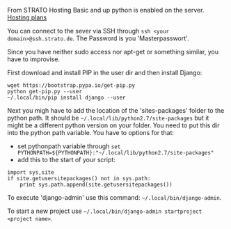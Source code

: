 From STRATO Hosting Basic and up python is enabled on the server. [Hosting plans](https://www.strato.de/hosting/#features)

You can connect to the sever via SSH through `ssh <your domain>@ssh.strato.de`. The Password is you 'Masterpasswort'.

Since you have neither sudo access nor apt-get or something similar, you have to improvise.

First download and install PIP in the user dir and then install Django:

```
wget https://bootstrap.pypa.io/get-pip.py
python get-pip.py --user
~/.local/bin/pip install django --user
```

Next you migh have to add the location of the 'sites-packages' folder to the python path. It should be `~/.local/lib/python2.7/site-packages` but it might be a different python version on your folder. You need to put this dir into the python path variable. You have to options for that:
* set pythonpath variable through `set PYTHONPATH=${PYTHONPATH}:"~/.local/lib/python2.7/site-packages"`
* add this to the start of your script:
```
import sys,site
if site.getusersitepackages() not in sys.path:
	print sys.path.append(site.getusersitepackages())
```

To execute 'django-admin' use this command: `~/.local/bin/django-admin`.

To start a new project use `~/.local/bin/django-admin startproject <project name>`.
